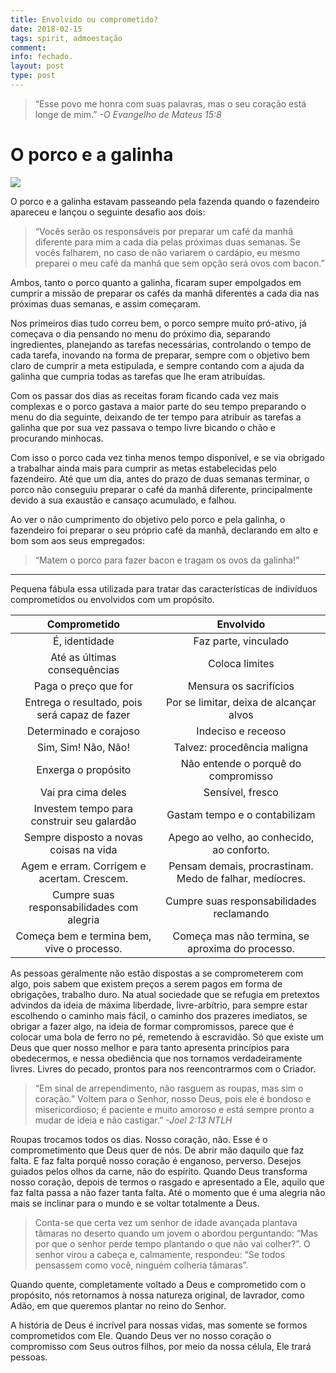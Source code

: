 ```yaml
---
title: Envolvido ou comprometido?
date: 2018-02-15
tags: spirit, admoestação
comment: 
info: fechado.
layout: post
type: post
---
```


>“Esse povo me honra com suas palavras, mas o seu coração está longe de mim.”
*-‭‭O Evangelho de Mateus‬ ‭15:8‬*

# O porco e a galinha

![](http://i50.photobucket.com/albums/f316/marioseixas/Piggy_zpsahqj6hk6.jpg)

O porco e a galinha estavam passeando pela fazenda quando o fazendeiro apareceu e lançou o seguinte desafio aos dois:

>“Vocês serão os responsáveis por preparar um café da manhã diferente para mim a cada dia pelas próximas duas semanas. Se vocês falharem, no caso de não variarem o cardápio, eu mesmo preparei o meu café da manhã que sem opção será ovos com bacon.”

Ambos, tanto o porco quanto a galinha, ficaram super empolgados em cumprir a missão de preparar os cafés da manhã diferentes a cada dia nas próximas duas semanas, e assim começaram.

Nos primeiros dias tudo correu bem, o porco sempre muito pró-ativo, já começava o dia pensando no menu do próximo dia, separando ingredientes, planejando as tarefas necessárias, controlando o tempo de cada tarefa, inovando na forma de preparar, sempre com o objetivo bem claro de cumprir a meta estipulada, e sempre contando com a ajuda da galinha que cumpria todas as tarefas que lhe eram atribuídas.

Com os passar dos dias as receitas foram ficando cada vez mais complexas e o porco gastava a maior parte do seu tempo preparando o menu do dia seguinte, deixando de ter tempo para atribuir as tarefas a galinha que por sua vez passava o tempo livre bicando o chão e procurando minhocas.

Com isso o porco cada vez tinha menos tempo disponível, e se via obrigado a trabalhar ainda mais para cumprir as metas estabelecidas pelo fazendeiro. Até que um dia, antes do prazo de duas semanas terminar, o porco não conseguiu preparar o café da manhã diferente, principalmente devido a sua exaustão e cansaço acumulado, e falhou.

Ao ver o não cumprimento do objetivo pelo porco e pela galinha, o fazendeiro foi preparar o seu próprio café da manhã, declarando em alto e bom som aos seus empregados:

>“Matem o porco para fazer bacon e tragam os ovos da galinha!”

***

Pequena fábula essa utilizada para tratar das características de indivíduos comprometidos  ou envolvidos com um propósito.



|                 Comprometido                  |                        Envolvido                        |
| :-------------------------------------------: | :-----------------------------------------------------: |
|                 É, identidade                 |                  Faz parte, vinculado                   |
|         Até as últimas consequências          |                     Coloca limites                      |
|             Paga o preço que for              |                 Mensura os sacrifícios                  |
| Entrega o resultado, pois será capaz de fazer |         Por se limitar, deixa de alcançar alvos         |
|            Determinado e corajoso             |                   Indeciso e receoso                    |
|              Sim, Sim! Não, Não!              |               Talvez: procedência maligna               |
|              Enxerga o propósito              |           Não entende o porquê do compromisso           |
|              Vai pra cima deles               |                    Sensível, fresco                     |
|  Investem tempo para construir seu galardão   |              Gastam tempo e o contabilizam              |
|    Sempre disposto a novas coisas na vida     |       Apego ao velho, ao conhecido, ao conforto.        |
|  Agem e erram. Corrigem e acertam. Crescem.   | Pensam demais, procrastinam. Medo de falhar, medíocres. |
|   Cumpre suas responsabilidades com alegria   |        Cumpre suas responsabilidades reclamando         |
|  Começa bem e termina bem, vive o processo.   |    Começa mas não termina, se aproxima do processo.     |

As pessoas geralmente não estão dispostas a se comprometerem com algo, pois sabem que existem preços a serem pagos em forma de obrigações, trabalho duro. Na atual sociedade que se refugia em pretextos advindos da ideia de máxima liberdade, livre-arbítrio, para sempre estar escolhendo o caminho mais fácil, o caminho dos prazeres imediatos, se obrigar a fazer algo, na ideia de formar compromissos, parece que é colocar uma bola de ferro no pé, remetendo à escravidão. Só que existe um Deus que quer nosso melhor e para tanto apresenta princípios para obedecermos, e nessa obediência que nos tornamos verdadeiramente livres. Livres do pecado, prontos para nos reencontrarmos com o Criador.

>“Em sinal de arrependimento, não rasguem as roupas, mas sim o coração.” Voltem para o Senhor, nosso Deus, pois ele é bondoso e misericordioso; é paciente e muito amoroso e está sempre pronto a mudar de ideia e não castigar.”
*-‭‭Joel‬ ‭2:13‬ ‭NTLH‬‬*

Roupas trocamos todos os dias. Nosso coração, não. Esse é o comprometimento que Deus quer de nós. De abrir mão daquilo que faz falta. E faz falta porquê nosso coração é enganoso, perverso. Desejos guiados pelos olhos da carne, não do espírito. Quando Deus transforma nosso coração, depois de termos o rasgado e apresentado a Ele, aquilo que faz falta passa a não fazer tanta falta. Até o momento que é uma alegria não mais se inclinar para o mundo e se voltar totalmente a Deus.

> Conta-se que certa vez um senhor de idade avançada plantava tâmaras no deserto quando um jovem o abordou perguntando: “Mas por que o senhor perde tempo plantando o que não vai colher?”. O senhor virou a cabeça e, calmamente, respondeu: “Se todos pensassem como você, ninguém colheria tâmaras”.

Quando quente, completamente voltado a Deus e comprometido com o propósito, nós retornamos à nossa natureza original, de lavrador, como Adão, em que queremos plantar no reino do Senhor.

A história de Deus é incrível para nossas vidas, mas somente se formos comprometidos com Ele. Quando Deus ver no nosso coração o compromisso com Seus outros filhos, por meio da nossa célula, Ele trará pessoas.
